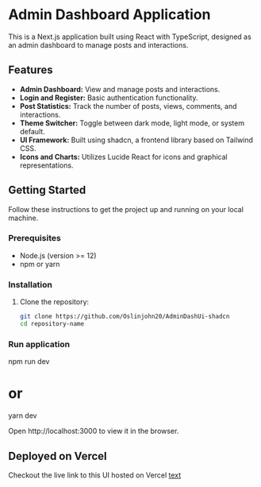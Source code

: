 
# Admin Dashboard Application

This is a Next.js application built using React with TypeScript, designed as an admin dashboard to manage posts and interactions.

## Features

- **Admin Dashboard:** View and manage posts and interactions.
- **Login and Register:** Basic authentication functionality.
- **Post Statistics:** Track the number of posts, views, comments, and interactions.
- **Theme Switcher:** Toggle between dark mode, light mode, or system default.
- **UI Framework:** Built using shadcn, a frontend library based on Tailwind CSS.
- **Icons and Charts:** Utilizes Lucide React for icons and graphical representations.

## Getting Started

Follow these instructions to get the project up and running on your local machine.

### Prerequisites

- Node.js (version >= 12)
- npm or yarn

### Installation

1. Clone the repository:

   ```bash
   git clone https://github.com/Oslinjohn20/AdminDashUi-shadcn
   cd repository-name

### Run application 

npm run dev
# or
yarn dev

Open http://localhost:3000 to view it in the browser.


## Deployed on Vercel

Checkout the live link to this UI hosted on Vercel [text](https://admin-dash-ui-shadcn.vercel.app/)
